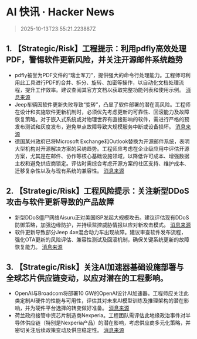 # AI 快讯 · Hacker News

> 2025-10-13T23:55:21.223887Z

## 1. 【Strategic/Risk】工程提示：利用pdfly高效处理PDF，警惕软件更新风险，并关注开源邮件系统趋势

- pdfly被誉为PDF文件的“瑞士军刀”，提供强大的命令行处理能力。工程师可利用此工具进行PDF的合并、拆分、旋转、加密等操作，以自动化文档处理流程，提升工作效率。建议查阅其官方文档以获取完整功能列表和使用示例。 [消息来源](https://chezsoi.org/lucas/blog/spotlight-on-pdfly.html)
- Jeep车辆因软件更新失败导致“变砖”，凸显了软件部署的潜在高风险。工程师在设计和实施软件更新机制时，必须优先考虑更新的可靠性、回滚能力及故障恢复策略。对于嵌入式系统或对物理世界有直接影响的软件，需进行严格的预发布测试和灰度发布，避免单点故障导致大规模服务中断或设备损坏。 [消息来源](https://www.thestack.technology/jeep-software-update-bricks-vehicles-leaves-owners-stranded/)
- 德国某州政府已将Microsoft Exchange和Outlook替换为开源邮件系统，表明大型机构对开源解决方案的采纳趋势。工程师应考虑在企业级应用中评估开源方案，尤其是在邮件、协作等核心基础设施领域，以降低许可成本、增强数据主权和避免供应商锁定。评估时需综合考虑开源方案的社区支持、维护成本、迁移复杂性以及与现有系统的兼容性。 [消息来源](https://www.zdnet.com/article/german-state-replaces-microsoft-exchange-and-outlook-with-open-source-email/)

## 2. 【Strategic/Risk】工程风险提示：关注新型DDoS攻击与软件更新导致的产品故障

- 新型DDoS僵尸网络Aisuru正对美国ISP发起大规模攻击。建议评估现有DDoS防御策略，加强边缘防护，并持续监控威胁情报以应对新攻击模式。 [消息来源](https://krebsonsecurity.com/2025/10/ddos-botnet-aisuru-blankets-us-isps-in-record-ddos/)
- 软件更新导致部分Jeep 4xe混合动力车出现故障。建议审查软件发布流程，强化OTA更新的风险评估、兼容性测试及回滚机制，确保关键系统更新的故障恢复能力。 [消息来源](https://arstechnica.com/cars/2025/10/software-update-bricks-some-jeep-4xe-hybrids-over-the-weekend/)

## 3. 【Strategic/Risk】关注AI加速器基础设施部署与全球芯片供应链变动，以应对潜在的工程影响。

- OpenAI与Broadcom将部署10 GW的OpenAI设计AI加速器。工程师应关注此类定制AI硬件的性能与可用性，评估其对未来AI模型训练及推理架构的潜在影响，并为硬件平台选择的转变做好准备。 [消息来源](https://openai.com/index/openai-and-broadcom-announce-strategic-collaboration/)
- 荷兰政府接管中资芯片制造商Nexperia。工程团队需评估此地缘政治事件对半导体供应链（特别是Nexperia产品）的潜在影响，考虑供应商多元化策略，并密切关注后续政策变动及供应稳定性。 [消息来源](https://www.cnbc.com/2025/10/13/dutch-government-takes-control-of-chinese-owned-chipmaker-nexperia.html)
